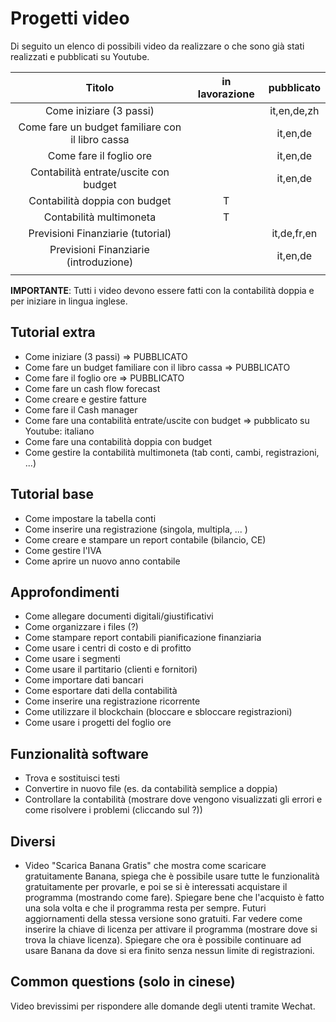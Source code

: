 # Progetti video
Di seguito un elenco di possibili video da realizzare o che sono già stati realizzati e pubblicati su Youtube.


|                      Titolo                      | in lavorazione |   pubblicato   |
|:------------------------------------------------:|:--------------:|:--------------:|
| Come iniziare (3 passi)                          |                | it,en,de,zh    |
| Come fare un budget familiare con il libro cassa |                | it,en,de       |
| Come fare il foglio ore                          |                | it,en,de       |
| Contabilità entrate/uscite con budget            |                | it,en,de       |
| Contabilità doppia con budget                    | T              |                |
| Contabilità multimoneta                          | T              |                |
| Previsioni Finanziarie (tutorial)                |                | it,de,fr,en    |
| Previsioni Finanziarie (introduzione)            |                | it,en,de       |
|                                                  |                |                |



**IMPORTANTE**: Tutti i video devono essere fatti con la contabilità doppia e per iniziare in lingua inglese.


## Tutorial extra
* Come iniziare (3 passi) => PUBBLICATO
* Come fare un budget familiare con il libro cassa => PUBBLICATO
* Come fare il foglio ore => PUBBLICATO
* Come fare un cash flow forecast
* Come creare e gestire fatture
* Come fare il Cash manager
* Come fare una contabilità entrate/uscite con budget => pubblicato su Youtube: italiano
* Come fare una contabilità doppia con budget
* Come gestire la contabilità multimoneta (tab conti, cambi, registrazioni, ...)

## Tutorial base
* Come impostare la tabella conti
* Come inserire una registrazione (singola, multipla, ... )
* Come creare e stampare un report contabile (bilancio, CE) 
* Come gestire l'IVA
* Come aprire un nuovo anno contabile

## Approfondimenti
* Come allegare documenti digitali/giustificativi
* Come organizzare i files (?)
* Come stampare report contabili pianificazione finanziaria
* Come usare i centri di costo e di profitto
* Come usare i segmenti
* Come usare il partitario (clienti e fornitori)
* Come importare dati bancari
* Come esportare dati della contabilità
* Come inserire una registrazione ricorrente
* Come utilizzare il blockchain (bloccare e sbloccare registrazioni)
* Come usare i progetti del foglio ore

## Funzionalità software
* Trova e sostituisci testi
* Convertire in nuovo file (es. da contabilità semplice a doppia)
* Controllare la contabilità (mostrare dove vengono visualizzati gli errori e come risolvere i problemi (cliccando sul ?))


## Diversi
* Video "Scarica Banana Gratis" che mostra come scaricare gratuitamente Banana, spiega che è possibile usare tutte le funzionalità gratuitamente per provarle, e poi se si è interessati acquistare il programma (mostrando come fare). Spiegare bene che l'acquisto è fatto una sola volta e che il programma resta per sempre. Futuri aggiornamenti della stessa versione sono gratuiti. Far vedere come inserire la chiave di licenza per attivare il programma (mostrare dove si trova la chiave licenza). Spiegare che ora è possibile continuare ad usare Banana da dove si era finito senza nessun limite di registrazioni. 

## Common questions (solo in cinese)
Video brevissimi per rispondere alle domande degli utenti tramite Wechat.
